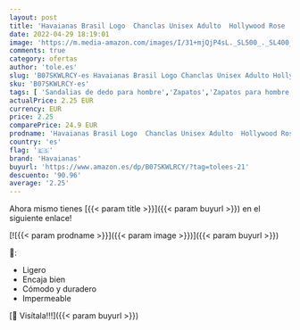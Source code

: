 ```yaml
---
layout: post
title: 'Havaianas Brasil Logo  Chanclas Unisex Adulto  Hollywood Rose  33/34 EU'
date: 2022-04-29 18:19:01
image: 'https://m.media-amazon.com/images/I/31+mjQjP4sL._SL500_._SL400_.jpg'
comments: true
category: ofertas
author: 'tole.es'
slug: 'B07SKWLRCY-es Havaianas Brasil Logo Chanclas Unisex Adulto Hollywood...'
sku: 'B07SKWLRCY-es'
tags: [ 'Sandalias de dedo para hombre','Zapatos','Zapatos para hombre','Zapatos y complementos','chanclas','havaianas','🇪🇸', ]
actualPrice: 2.25 EUR
currency: EUR
price: 2.25
comparePrice: 24.9 EUR
prodname: 'Havaianas Brasil Logo  Chanclas Unisex Adulto  Hollywood Rose  33/34 EU'
country: 'es'
flag: '🇪🇸'
brand: 'Havaianas'
buyurl: 'https://www.amazon.es/dp/B07SKWLRCY/?tag=tolees-21'
descuento: '90.96'
average: '2.25'
---
```


Ahora mismo tienes [{{< param title >}}]({{< param buyurl >}}) en el siguiente enlace!

[![{{< param prodname >}}]({{< param image >}})]({{< param buyurl >}})

🔎:

- Ligero
- Encaja bien
- Cómodo y duradero
- Impermeable

[🛒 Visítala!!!]({{< param buyurl >}})
